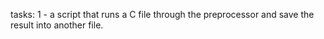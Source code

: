 tasks:
1 - a script that runs a C file through the preprocessor and save the result into another file.
